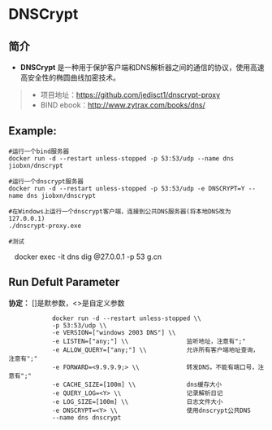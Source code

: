 DNSCrypt
===
## 简介
* **DNSCrypt** 是一种用于保护客户端和DNS解析器之间的通信的协议，使用高速高安全性的椭圆曲线加密技术。
> * 项目地址：https://github.com/jedisct1/dnscrypt-proxy
> * BIND ebook：http://www.zytrax.com/books/dns/


## Example:

    #运行一个bind服务器
    docker run -d --restart unless-stopped -p 53:53/udp --name dns jiobxn/dnscrypt

    #运行一个dnscrypt服务器
    docker run -d --restart unless-stopped -p 53:53/udp -e DNSCRYPT=Y --name dns jiobxn/dnscrypt

    #在Windows上运行一个dnscrypt客户端，连接到公共DNS服务器(将本地DNS改为127.0.0.1)
    ./dnscrypt-proxy.exe

    #测试
    docker exec -it dns dig @27.0.0.1 -p 53 g.cn


## Run Defult Parameter
**协定：** []是默参数，<>是自定义参数

				docker run -d --restart unless-stopped \\
				-p 53:53/udp \\
				-e VERSION=["windows 2003 DNS"] \\
				-e LISTEN=["any;"] \\                监听地址，注意有";"
				-e ALLOW_QUERY=["any;"] \\           允许所有客户端地址查询，注意有";"
				-e FORWARD=<9.9.9.9;> \\             转发DNS，不能有端口号，注意有";"
				-e CACHE_SIZE=[100m] \\              dns缓存大小
				-e QUERY_LOG=<Y> \\                  记录解析日记
				-e LOG_SIZE=[100m] \\                日志文件大小
				-e DNSCRYPT=<Y> \\                   使用dnscrypt公共DNS
				--name dns dnscrypt
